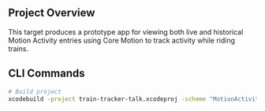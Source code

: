 ## Project Overview

This target produces a prototype app for viewing both live and historical Motion Activity entries using Core Motion to track activity while riding trains.

## CLI Commands

```zsh
# Build project
xcodebuild -project train-tracker-talk.xcodeproj -scheme "MotionActivity" -destination "platform=iOS Simulator,id=AE8D703E-E213-443C-8CBC-742F8807CCC3,arch=arm64" build -quiet
```